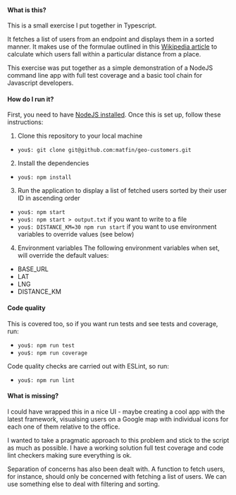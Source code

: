 #### What is this?
This is a small exercise I put together in Typescript.

It fetches a list of users from an endpoint and displays them in a sorted manner. It makes use of the formulae outlined in this [Wikipedia article](https://en.wikipedia.org/wiki/Great-circle_distance) to calculate which users fall within a particular distance from a place.

This exercise was put together as a simple demonstration of a NodeJS command line app with full test coverage and a basic tool chain for Javascript developers.

#### How do I run it?
First, you need to have [NodeJS installed](https://nodejs.org/en/download/). Once this is set up, follow these instructions:

1) Clone this repository to your local machine
  - `you$: git clone git@github.com:matfin/geo-customers.git`

2) Install the dependencies
  - `you$: npm install`

3) Run the application to display a list of fetched users sorted by their user ID in ascending order
  - `you$: npm start`
  - `you$: npm start > output.txt` if you want to write to a file
  - `you$: DISTANCE_KM=30 npm run start` if you want to use environment variables to override values (see below)

4) Environment variables
The following environment variables when set, will override the default values:
- BASE_URL
- LAT
- LNG
- DISTANCE_KM

#### Code quality
This is covered too, so if you want run tests and see tests and coverage, run:
  - `you$: npm run test`
  - `you$: npm run coverage`

Code quality checks are carried out with ESLint, so run:
  - `you$: npm run lint`

#### What is missing?
I could have wrapped this in a nice UI - maybe creating a cool app with the latest framework, visualsing users on a Google map with individual icons for each one of them relative to the office.

I wanted to take a pragmatic approach to this problem and stick to the script as much as possible. I have a working solution full test coverage and code lint checkers making sure everything is ok.

Separation of concerns has also been dealt with. A function to fetch users, for instance, should only be concerned with fetching a list of users. We can use something else to deal with filtering and sorting.